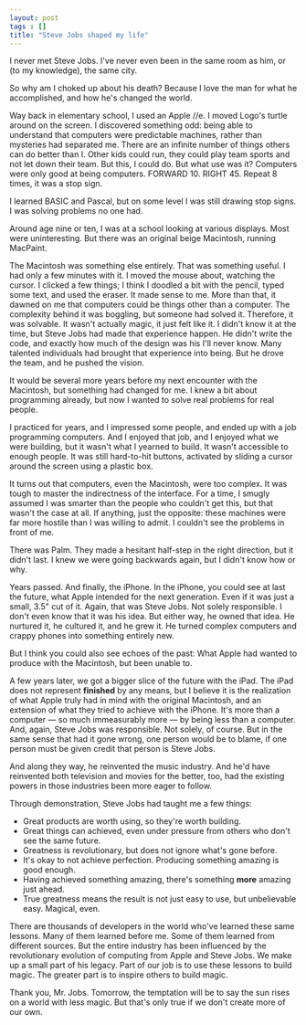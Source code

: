 ```yaml
---
layout: post
tags : []
title: "Steve Jobs shaped my life"
---
```

I never met Steve Jobs. I've never even been in the same room as him, or (to my knowledge), the same city.

So why am I choked up about his death? Because I love the man for what he accomplished, and how he's changed the world.

Way back in elementary school, I used an Apple //e. I moved Logo's turtle around on the screen. I discovered something odd: being able to understand that computers were predictable machines, rather than mysteries had separated me. There are an infinite number of things others can do better than I. Other kids could run, they could play team sports and not let down their team. But this, I could do. But what use was it? Computers were only good at being computers. FORWARD 10. RIGHT 45. Repeat 8 times, it was a stop sign.

I learned BASIC and Pascal, but on some level I was still drawing stop signs. I was solving problems no one had.

Around age nine or ten, I was at a school looking at various displays. Most were uninteresting. But there was an original beige Macintosh, running MacPaint.

The Macintosh was something else entirely. That was something useful. I had only a few minutes with it. I moved the mouse about, watching the cursor. I clicked a few things; I think I doodled a bit with the pencil, typed some text, and used the eraser. It made sense to me. More than that, it dawned on me that computers could be things other than a computer. The complexity behind it was boggling, but someone had solved it. Therefore, it was solvable. It wasn't actually magic, it just felt like it. I didn't know it at the time, but Steve Jobs had made that experience happen. He didn't write the code, and exactly how much of the design was his I'll never know. Many talented individuals had brought that experience into being. But he drove the team, and he pushed the vision.

It would be several more years before my next encounter with the Macintosh, but something had changed for me. I knew a bit about programming already, but now I wanted to solve real problems for real people.

I practiced for years, and I impressed some people, and ended up with a job programming computers. And I enjoyed that job, and I enjoyed what we were building, but it wasn't what I yearned to build. It wasn't accessible to enough people. It was still hard-to-hit buttons, activated by sliding a cursor around the screen using a plastic box.

It turns out that computers, even the Macintosh, were too complex. It was tough to master the indirectness of the interface. For a time, I smugly assumed I was smarter than the people who couldn't get this, but that wasn't the case at all. If anything, just the opposite: these machines were far more hostile than I was willing to admit. I couldn't see the problems in front of me.

There was Palm. They made a hesitant half-step in the right direction, but it didn't last. I knew we were going backwards again, but I didn't know how or why.

Years passed. And finally, the iPhone. In the iPhone, you could see at last the future, what Apple intended for the next generation. Even if it was just a small, 3.5" cut of it. Again, that was Steve Jobs. Not solely responsible. I don't even know that it was his idea. But either way, he owned that idea. He nurtured it, he cultured it, and he grew it. He turned complex computers and crappy phones into something entirely new.

But I think you could also see echoes of the past: What Apple had wanted to produce with the Macintosh, but been unable to.

A few years later, we got a bigger slice of the future with the iPad. The iPad does not represent **finished** by any means, but I believe it is the realization of what Apple truly had in mind with the original Macintosh, and an extension of what they tried to achieve with the iPhone. It's more than a computer — so much immeasurably more — by being less than a computer. And, again, Steve Jobs was responsible. Not solely, of course. But in the same sense that had it gone wrong, one person would be to blame, if one person must be given credit that person is Steve Jobs.

And along they way, he reinvented the music industry. And he'd have reinvented both television and movies for the better, too, had the existing powers in those industries been more eager to follow.

Through demonstration, Steve Jobs had taught me a few things:

* Great products are worth using, so they're worth building.
* Great things can achieved, even under pressure from others who don't see the same future.
* Greatness is revolutionary, but does not ignore what's gone before.
* It's okay to not achieve perfection. Producing something amazing is good enough.
* Having achieved something amazing, there's something **more** amazing just ahead.
* True greatness means the result is not just easy to use, but unbelievable easy. Magical, even.

There are thousands of developers in the world who've learned these same lessons. Many of them learned before me. Some of them learned from different sources. But the entire industry has been influenced by the revolutionary evolution of computing from Apple and Steve Jobs. We make up a small part of his legacy. Part of our job is to use these lessons to build magic. The greater part is to inspire others to build magic.

Thank you, Mr. Jobs. Tomorrow, the temptation will be to say the sun rises on a world with less magic. But that's only true if we don't create more of our own.
